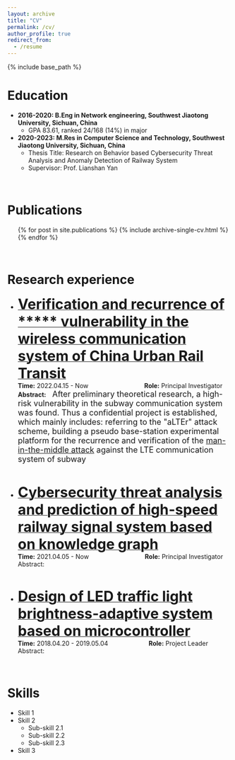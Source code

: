 ```yaml
---
layout: archive
title: "CV"
permalink: /cv/
author_profile: true
redirect_from:
  - /resume
---
```


{% include base_path %}
<!-- <img align="right" alt="standard" src="https://github.com/jayzheng98/jayzheng98.github.io/blob/master/images/1.jpg?raw=true" width="160" height="233">
<br> -->

Education
======
* **2016-2020: B.Eng in Network engineering, Southwest Jiaotong University, Sichuan, China**
    * GPA 83.61, ranked 24/168 (14%) in major <br>
* **2020-2023: M.Res in Computer Science and Technology, Southwest Jiaotong University, Sichuan, China**
    * Thesis Title: Research on Behavior based Cybersecurity Threat Analysis and Anomaly Detection of Railway System
    * Supervisor: Prof. Lianshan Yan
<br>

Publications
======
  <ul>{% for post in site.publications %}
    {% include archive-single-cv.html %}
  {% endfor %}</ul>
<br>  
  
Research experience
======

- **[<font size='6'>Verification and recurrence of \*\*\*\*\* vulnerability in the wireless communication system of China Urban Rail Transit</font>](/projects/project1)** <br>
**Time:** 2022.04.15 - Now &ensp;&ensp;&ensp;&ensp;&ensp;&ensp;&ensp;&ensp;&ensp;&ensp;&ensp;&ensp;&ensp;&ensp;&ensp;&ensp;&ensp; **Role:** Principal Investigator <br>
**Abstract:**&ensp;&ensp;<font size='4'>After preliminary theoretical research, a high-risk vulnerability in the subway communication system was found. Thus a confidential project is established, which mainly includes: referring to the "aLTEr" attack scheme, building a pseudo base-station experimental platform for the recurrence and verification of the <u>man-in-the-middle attack</u> against the LTE communication system of subway</font>
<br>

- **[<font size='6'>Cybersecurity threat analysis and prediction of high-speed railway signal system based on knowledge graph</font>](/projects/project2)** <br>
**Time:** 2021.04.05 - Now &ensp;&ensp;&ensp;&ensp;&ensp;&ensp;&ensp;&ensp;&ensp;&ensp;&ensp;&ensp;&ensp;&ensp;&ensp;&ensp;&ensp; **Role:** Principal Investigator <br>
Abstract:
<br>

- **[<font size='6'>Design of LED traffic light brightness-adaptive system based on microcontroller</font>](/projects/project3)** <br>
**Time:** 2018.04.20 - 2019.05.04 &ensp;&ensp;&ensp;&ensp;&ensp;&ensp;&ensp;&ensp;&ensp;&ensp;&ensp;&ensp; **Role:** Project Leader <br>
Abstract: 
<br>

Skills
======
* Skill 1
* Skill 2
  * Sub-skill 2.1
  * Sub-skill 2.2
  * Sub-skill 2.3
* Skill 3
